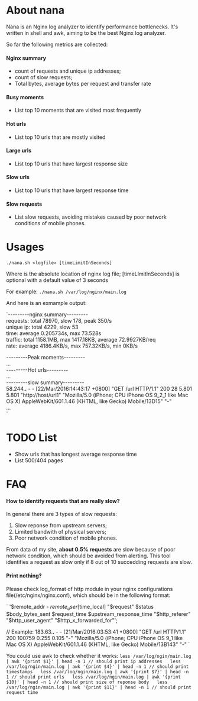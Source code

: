 # About nana
Nana is an Nginx log analyzer to identify performance bottlenecks. It's written in shell and awk, aiming to be the best Nginx log analyzer.

So far the following metrics are collected:
#### Nginx summary
- count of requests and unique ip addresses;
- count of slow requests;
- Total bytes, average bytes per request and transfer rate

#### Busy moments
- List top 10 moments that are visited most frequently

#### Hot urls
- List top 10 urls that are mostly visited

#### Large urls
- List top 10 urls that have largest response size

#### Slow urls
- List top 10 urls that have largest response time

#### Slow requests
- List slow requests, avoiding mistakes caused by poor network conditions of mobile phones.

 
# Usages
`./nana.sh <logfile> [timeLimitInSeconds]`

Where <logfile> is the absolute location of nginx log file; [timeLImitInSeconds] is optional with a default value of 3 seconds

For example: 
`./nana.sh /var/log/nginx/main.log`

And here is an exmample output: 

`---------nginx summary---------  
requests: total 78970, slow 178, peak 350/s  
unique ip: total 4229, slow 53  
time: average 0.205734s, max 73.528s  
traffic: total 1158.1MB, max 1417.18KB, average 72.9927KB/req  
rate: average 4186.4KB/s, max 757.32KB/s, min 0KB/s  

---------Peak moments---------  
...  
---------Hot urls---------  
...  
---------slow summary---------  
58.244.**.** - - [22/Mar/2016:14:43:17 +0800] "GET /url HTTP/1.1" 200 28 5.801 5.801 "http://host/url1" "Mozilla/5.0 (iPhone; CPU iPhone OS 9_2_1 like Mac OS X) AppleWebKit/601.1.46 (KHTML, like Gecko) Mobile/13D15" "-"  
...  
`

# TODO List
- Show urls that has longest average response time
- List 500/404 pages

# FAQ

#### How to identify requests that are really slow?
In general there are 3 types of slow requests:
1. Slow reponse from upstream servers;
2. Limited bandwith of physical servers;
3. Poor network condition of mobile phones.

From data of my site, **about 0.5% requests** are slow because of poor network condition, which should be avoided from alerting. This tool identifies a request as slow only if 8 out of 10 succedding requests are slow.

#### Print nothing?
Please check log_format of http module in your nginx configurations file(/etc/nginx/nginx.conf), which should be in the following format:

`
'$remote_addr - $remote_user [$time_local] "$request" $status $body_bytes_sent $request_time $upstream_response_time "$http_referer" "$http_user_agent" "$http_x_forwarded_for"';

// Example: 
183.63.**.** - - [21/Mar/2016:03:53:41 +0800] "GET /url HTTP/1.1" 200 100759 0.255 0.105 "-" "Mozilla/5.0 (iPhone; CPU iPhone OS 9_1 like Mac OS X) AppleWebKit/601.1.46 (KHTML, like Gecko) Mobile/13B143" "-"
`

You could use awk to check whether it works:
`
less /var/log/ngin/main.log | awk '{print $1}' | head -n 1 // should print ip addresses  
less /var/log/ngin/main.log | awk '{print $4}' | head -n 1 // should print timestamps  
less /var/log/ngin/main.log | awk '{print $7}' | head -n 1 // should print urls  
less /var/log/ngin/main.log | awk '{print $10}' | head -n 1 // should print size of reponse body  
less /var/log/ngin/main.log | awk '{print $11}' | head -n 1 // should print request time  
`
